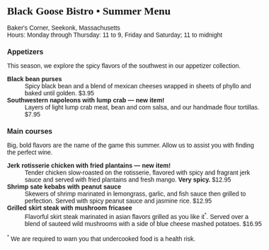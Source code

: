 <!DOCTYPE html >
<html>

<head>
<meta charset="utf-8">
<title>Black Goose Bistro Summer Menu</title>
<link href="http://fonts.gooleapis.com/css?family=Marko+One" rel="stylesheet">
  </head>
<style>
body{
  font-family: Veranda, sans-serif;
  font-size: 100%;
}
h1{
  font-family: "Marko-One", Georgia, Serif;
  font-size: 1.5em 
}
h2{
  font-size: 1em
}
p, dl{
font-size: .875em;  
}
dt{
  font-weight: bold;
}

</style>


<body>

<div id="info">
<h1>Black Goose Bistro &bull; Summer Menu</h1>

<p>Baker's Corner, Seekonk, Massachusetts<br>
<span class="label">Hours: Monday through Thursday:</span> 11 to 9, <span class="label">Friday and Saturday;</span> 11 to midnight</p>
</div>

<div id="appetizers">
<h2>Appetizers</h2>
<p>This season, we explore the spicy flavors of the southwest in our appetizer collection.</p>

<dl>
<dt>Black bean purses</dt>
<dd>Spicy black bean and a blend of mexican cheeses wrapped in sheets of phyllo and baked until golden. <span class="price">$3.95</span></dd>

<dt class="newitem">Southwestern napoleons with lump crab &mdash; <strong>new item!</strong></dt>
<dd>Layers of light lump crab meat, bean and corn salsa, and our handmade flour tortillas. <span class="price">$7.95</span></dd>
</dl>
</div>

<div id="entrees">

<h2>Main courses</h2>
<p>Big, bold flavors are the name of the game this summer. Allow us to assist you with finding the perfect wine.</p>


<dl>

<dt class="newitem">Jerk rotisserie chicken with fried plantains &mdash; <strong>new item!</strong></dt>
<dd>Tender chicken slow-roasted on the rotisserie, flavored with spicy and fragrant jerk sauce and served with fried plantains and fresh mango. <strong>Very spicy.</strong> <span class="price">$12.95</span></dd>

<dt>Shrimp sate kebabs with peanut sauce</dt>
<dd>Skewers of shrimp marinated in lemongrass, garlic, and fish sauce then grilled to perfection. Served with spicy peanut sauce and jasmine rice. <span class="price">$12.95</span></dd>

<dt>Grilled skirt steak with mushroom fricasee</dt>
<dd>Flavorful skirt steak marinated in asian flavors grilled as you like it<sup>*</sup>. Served over a blend of sauteed wild mushrooms with a side of blue cheese mashed potatoes. <span class="price">$16.95</span></dd>
</dl>

</div>

<p class="warning"><sup>*</sup> We are required to warn you that undercooked food is a health risk.</p>

</body>
</html>
